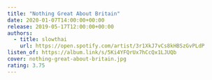 ```yaml
---
title: "Nothing Great About Britain"
date: 2020-01-07T14:00:00+00:00
release: 2019-05-17T12:00:00+00:00
authors:
  - title: slowthai
    url: https://open.spotify.com/artist/3r1XkJ7vCs8kHBSzGvPLdP
listen_of: https://album.link/s/5Ki4YFQrUx7hCcQx1LJUQb
cover: nothing-great-about-britain.jpg
rating: 3.75
---
```

